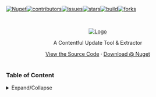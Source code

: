 [![Nuget][version-shield]][version-url][![contributors][contributors-shield]][contributors-url][![issues][issues-shield]][issues-url][![stars][stars-shield]][stars-url][![build][build-shield]][build-url][![forks][forks-shield]][forks-url]

<br /><div align="center"><a href="https://github.com/andresharpe/cute"><img src="https://raw.githubusercontent.com/andresharpe/cute/master/docs/images/cute-logo.png" alt="Logo" width="500"></a></div>

<p align="center">A Contentful Update Tool & Extractor</p>

<div align="center"><a href="https://github.com/andresharpe/cute/tree/master/source">View the Source Code</a> · <a href="https://www.nuget.org/packages/cute">Download @ Nuget</a></div><br />

<!-- TOC ignore:true -->
### Table of Content
<details>
<summary>Expand/Collapse</summary>

<!-- TOC -->

- [Introduction](#introduction)
  - [What is ***cute***?](#what-is-cute)
  - [Key Features](#key-features)
  - [Installation](#installation)
- [Commands: Your ***cute*** Session](#commands-your-cute-session)
  - [Getting `help`](#getting-help)
  - [Configure your ***cute*** session using `login`](#configure-your-cute-session-using-login)
  - [Display your Contentful Space `info`](#display-your-contentful-space-info)
- [Commands: Working with `content`](#commands-working-with-content)
  - [`download` Content](#download-content)
  - [`upload` and Synchronize Content](#upload-and-synchronize-content)
  - [Content Aggregates using `join`](#content-aggregates-using-join)
    - [Example](#example)
  - [Sync Content with APIs using `sync-api`](#sync-content-with-apis-using-sync-api)
    - [Example](#example-1)
  - [`generate` Content using OpenAI](#generate-content-using-openai)
    - [Configuring AI Content Generation](#configuring-ai-content-generation)
    - [Example 1](#example-1)
    - [Example 2](#example-2)
  - [`translate` Content](#translate-content)
    - [Criteria for translating an entry](#criteria-for-translating-an-entry)
    - [Working with multiple AI Translators](#working-with-multiple-ai-translators)
    - [Example](#example-2)
- [Commands: Running ***cute*** as a `server`](#commands-running-cute-as-a-server)
  - [Run ***cute*** as a `scheduler` server](#run-cute-as-a-scheduler-server)
  - [Run ***cute*** as a `webhooks` server](#run-cute-as-a-webhooks-server)
    - [Example](#example-3)
- [Commands: Manage Content Types using `type`](#commands-manage-content-types-using-type)
  - [`scaffold` strong JavaScript or .NET Types](#scaffold-strong-javascript-or-net-types)
- [Configuring ***cute*** in Contentful](#configuring-cute-in-contentful)
  - [Configuring `cuteContentJoin`](#configuring-cutecontentjoin)
  - [Configuring `cuteContentSyncApi`](#configuring-cutecontentsyncapi)
  - [Configuring `cuteContentGenerate`](#configuring-cutecontentgenerate)
  - [Configuring `cuteDataQuery`](#configuring-cutedataquery)
    - [Example 1](#example-1-1)
    - [Example 2](#example-2-1)
- [Command Structure for v2.0](#command-structure-for-v20)
- [Contributing to Cute](#contributing-to-cute)

<!-- /TOC -->

# Introduction

## What is ***cute***?

***cute*** is a cross-platform CLI tool that brings several advanced features and capabilities including bulk operations, AI generation and translation to working with your content hosted on [Contentful](https://www.contentful.com).

<br /><div align="center"><img src="https://raw.githubusercontent.com/andresharpe/cute/master/docs/images/cute-overview-graphic.png" alt="cute help screenshot" width="70%"><br /></div>

## Key Features

- Bulk processing capabilities lets you download, modify and upload data in most popular formats including Comma delimited files (CSV), Tab delimited files (TSV), MS-Excel workbooks (XLSX), Javascript Object Notation (JSON) and YAML.
- Input data can be sourced and synced from many external sources including flat files, databases, webAPIs, your Contentful space or other popular sources like [WikiData](https://www.wikidata.org/).
- Content can be translated or even generated from scratch using popular technologies like [OpenAI](https://openai.com/) and [Azure AI Translator](https://azure.microsoft.com/en-us/products/ai-services/ai-translator).
- Deploy ***cute*** as a Web Server with [OpenTelemetry](https://opentelemetry.io/) compliant logging and a service terminal to reflect health, configuration and scheduled tasks.
- Support for structural subtyping through the `typegen` command option which exports TypeScript (TS) interface declarations. This feature is especially useful to keep your JavaScript or .NET projects in sync with your content types.
- ***cute*** auto-magically "learns" your Contentful space and generates required configuration nodes to enable process automation.
- Interact with ***Douglas***, cute's very own AI assistant that will answer questions about your content, or even help formulate queries to interact with your content.

> 💡 [Contentful](https://www.contentful.com) is a content infrastructure platform that lets you create, manage and distribute content to any platform. 
Contentful offers a simple UI to declare and manage a content model, independent from the presentation layer.

## Installation

Start by ensuring you have the required version of the [.NET SDK installed](https://dotnet.microsoft.com/en-us/download) by confirming what version ***cute*** is currently running on [here](https://github.com/andresharpe/cute/blob/master/source/Cute/Cute.csproj).

> 💡 Depending on your operating system, you can also use package managers like [WinGet](https://learn.microsoft.com/en-us/windows/package-manager/winget/), [apt-get](https://linux.die.net/man/8/apt-get) and [Homebrew](https://brew.sh/) to manage your installation from the shell.

Install the ***cute*** CLI tool by running the command listed below:
```
dotnet tool install --global cute
```
Alternatively, if you already have ***cute*** installed but would like to update to the latest version you can simply run the command listed below:
```shell
dotnet tool update --global cute
```
Confirm your installation typing `cute` and you should see a display similar to the screenshot below listing the installed version and help:

![cute help screenshot](https://raw.githubusercontent.com/andresharpe/cute/master/docs/images/help.png)

You are ready to go, let's get started! 🚀

[Back to Index](#table-of-content)

# Commands: Your ***cute*** Session

## Getting `help`

You can easily access help for ***cute*** and its various command options by entering the relevant command, followed by `-h` or `--help` in the command shell:
```
cute --help
```
![cute help screenshot](https://raw.githubusercontent.com/andresharpe/cute/master/docs/images/help.png)

[Back to Index](#table-of-content)

## Configure your ***cute*** session using `login`
Start your ***cute*** session by running the login command. This will configure your Contentful session profile using the selected space, environment and API keys.
You can also enter your AI and Translation service credentials here. 
```
cute login
```

![cute login --help screenshot](https://raw.githubusercontent.com/andresharpe/cute/master/docs/images/login.png)

[Back to Index](#table-of-content)

## Display your Contentful Space `info`
Display a comprehensive overview of your Contentful session information including space, environment, content types and locales. Info related to CLI display settings is also shown. 
``` 
cute info
```
![cute info screenshot](https://raw.githubusercontent.com/andresharpe/cute/master/docs/images/info.png)

[Back to Index](#table-of-content)

# Commands: Working with `content`

The `cute content` and its respective command options represents the real workhorse of the ***cute*** tool. It essentially presents the user with a suite of bulk operation options to interact with their content in Contentful.

![cute content --help screenshot](https://raw.githubusercontent.com/andresharpe/cute/master/docs/images/content-help.png)

## `download` Content
Content can easily be downloaded from your Contentful space in one of several popular formats including Excel, comma separated (CSV), tab separated (TSV), JSON and YAML. If no format is specified, the downloaded file with default to the Excel format.

```
cute content download --content-type <contentType> 
cute content download --content-type <contentType> --format [excel|csv|tsv|json|yaml]
```
Issuing any `content download` command will yield a result similar to the display below.

![cute download screenshot](https://raw.githubusercontent.com/andresharpe/cute/master/docs/images/download.png)

Typing `cute content download --help` will list all currently available options and usage.

```
USAGE:
    cute content download [OPTIONS]

OPTIONS:
    -h, --help                  Prints help information
    -c, --content-type-id <ID>  The Contentful content type id
    -l, --locale <CODE>         The locale code (eg. 'en') to apply the command to. Default is all
    -f, --format <FORMAT>       The output format for the download operation (Excel/CSV/TSV/JSON/YAML)
    -p, --path <PATH>           The output path and filename for the download operation
```
[Back to Index](#table-of-content)

## `upload` and Synchronize Content

You can upload content from a local file to your Contentful space. The local file can be a previously downloaded and updated Excel, CSV, TSV, JSON or YAML file.

![cute upload progress screenshot](https://raw.githubusercontent.com/andresharpe/cute/master/docs/images/upload-progress.png)

***cute*** will prompt you to confirm a 2-digit code to prevent you from updating your content accidentally.

![cute upload screenshot](https://raw.githubusercontent.com/andresharpe/cute/master/docs/images/upload.png)

Typing `cute content upload --help` will show the full usage and options.

```
USAGE:
    cute content upload [OPTIONS]

OPTIONS:
    -h, --help                  Prints help information
    -c, --content-type-id <ID>  The Contentful content type id
    -l, --locale <CODE>         The locale code (eg. 'en') to apply the command to. Default is all
    -p, --path <PATH>           The local path to the file containing the data to sync
    -f, --format <FORMAT>       The format of the file specified in '--path' (Excel/CSV/TSV/JSON/YAML)
    -m, --match-field <NAME>    The optional name of the field to match in addition to the entry id
    -a, --apply                 Apply and publish all the calculated changes. The default behaviour is to only list the detected changes
```

[Back to Index](#table-of-content)

## Content Aggregates using `join`

***cute*** offers a convenient and simple way of creating aggregated content types from two other content types within your space.

Let's start by having a look at the command options and usage. Typing `cute content join --help` will show the full usage and options.

```
USAGE:
    cute content join [OPTIONS]

OPTIONS:
    -h, --help                  Prints help information
    -k, --key                   The id of the Contentful join entry to generate content for
    -i, --entry-id              Id of source 2 entry to join content for
```

### Example

We'll start by configuring our content aggregate. We'll use our existing `diplomaCourse` content type and combine that with a new `branchLocation` content type in order to create an aggregated content view of `viewCourseByLocation`.

> 💡 See [this section](#configuring-cutecontentjoin) if you need to define a `cuteContentJoin` content type within your Contentful space if you're using this feature for the first time.

See the attached screenshot below. The `targetContentType` refers to our new aggregated content type. For source 1 our content type is `branchLocation` and we're selecting all entries `*`. For source 2 our content type is `diplomaCourse` and we're selecting only `MATHEMATICS`. 

![contentful cuteContentJoin entry configuration screenshot](https://raw.githubusercontent.com/andresharpe/cute/master/docs/images/contentful-cuteContentJoin-entry.png)

Running the `cute content join --key ViewCourseByLocation` command yields the following output:

![cute content join shell output screenshot](https://raw.githubusercontent.com/andresharpe/cute/master/docs/images/cute-content-join.png)

And the following entries are created in the `viewCourseByLocation` content type:

![cute content join result screenshot](https://raw.githubusercontent.com/andresharpe/cute/master/docs/images/contentful-cuteContentJoin-result.png)

And if we look at one of the entries we can see that it concatenates the key and title fields and provides direct access to the underlying content entries of which the aggregate is comprised.

![cute content join result detail](https://raw.githubusercontent.com/andresharpe/cute/master/docs/images/contentful-cuteContentJoin-result-detail.png)

[Back to Index](#table-of-content)

## Sync Content with APIs using `sync-api`

You can synchronize your Contentful content with external APIs by using the `cute content sync-api` command option.

```
USAGE:
    cute content sync-api [OPTIONS]

OPTIONS:
    -h, --help                  Prints help information
    -s, --space-id <ID>         The Contentful space identifier.
    -e, --environment-id <ID>   The Contentful environment identifier.
        --force                 Specifies whether warning prompts should be bypassed
    -k, --key                   The key of the cuteContentSyncApi entry
    -a, --apply                 Apply and publish all the required edits
    -u, --use-filecache         Whether or not to cache responses to a local file cache for subsequent calls
```

### Example

Prior to running the command, you should configure API settings and field mappings in your Contentful space under the `cuteContentSyncApi` content type.

> 💡 See [this section](#configuring-cutecontentsyncapi) if you need to define a `cuteContentSyncApi` content type within your Contentful space if you're using this feature for the first time.

Select `cuteContentSyncApi` and then click the 'Add Entry' button:

![contentful contentSyncApi screenshot](https://raw.githubusercontent.com/andresharpe/cute/master/docs/images/contentSyncApi.png)

Create a new entry for the relevant content as per the graphic below:

![contentful contentSyncApi yaml screenshot](https://raw.githubusercontent.com/andresharpe/cute/master/docs/images/contentSyncApi-yaml.png)

We're going to sync to the [users endpoint](https://jsonplaceholder.typicode.com/users) over at [{JSON} Placeholder](https://jsonplaceholder.typicode.com/) to populate our `Users` content. A small sample is shown below:

```json
[
  {
    "id": 1,
    "name": "Leanne Graham",
    "username": "Bret",
    "email": "Sincere@april.biz",
    "address": {
      "street": "Kulas Light",
      "suite": "Apt. 556",
      "city": "Gwenborough",
      "zipcode": "92998-3874",
      "geo": {
        "lat": "-37.3159",
        "lng": "81.1496"
      }
    },
    "phone": "1-770-736-8031 x56442",
    "website": "hildegard.org",
    "company": {
      "name": "Romaguera-Crona",
      "catchPhrase": "Multi-layered client-server neural-net",
      "bs": "harness real-time e-markets"
    }
  },
  {
    "id": 2,
    "name": "Ervin Howell",
    "username": "Antonette",
    "email": "Shanna@melissa.tv",
    "address": {
      "street": "Victor Plains",
      "suite": "Suite 879",
      "city": "Wisokyburgh",
      "zipcode": "90566-7771",
      "geo": {
        "lat": "-43.9509",
        "lng": "-34.4618"
      }
    },
    "phone": "010-692-6593 x09125",
    "website": "anastasia.net",
    "company": {
      "name": "Deckow-Crist",
      "catchPhrase": "Proactive didactic contingency",
      "bs": "synergize scalable supply-chains"
    }
  }
]
```
Our `Users` content entry has a few matching fields and some which we'll map.

![contentful Users model screenshot](https://raw.githubusercontent.com/andresharpe/cute/master/docs/images/contentful-user.png)

Basic identifiers, API headers and endpoints as well as field mappings can be configured as per the code snippet below.

```yaml
# dataUser.yaml

contentType: user
contentKeyField: "id.en"
contentDisplayField: "name.en"

endPoint: https://jsonplaceholder.typicode.com/users

headers:
    Accept: "application/json"
    User-Agent: "Mozilla/5.0 (Windows NT 10.0; Win64; x64) AppleWebKit/537.36 (KHTML, like Gecko) Chrome/126.0.0.0 Safari/537.36"

mapping:
    - fieldName: id.en
      expression: '{{ row.id }}'

    - fieldName: userName.en
      expression: '{{ row.username }}'

    - fieldName: name.en
      expression: '{{ row.name }}'

    - fieldName: email.en
      expression: '{{ row.email }}'

    - fieldName: phoneNumber.en
      expression: '{{ row.phone }}'
```

Running the `cute content sync-api -k dataUser -a` command yields the following output in the terminal:

![cute content sync-api screenshot](https://raw.githubusercontent.com/andresharpe/cute/master/docs/images/sync-api.png)

[Back to Index](#table-of-content)

## `generate` Content using OpenAI

You can generate content using OpenAI Generative Pre-trained Transformer (GPT) using the bulk operation feature of ***cute***.

OpenAI ChatGPT uses a state-of-the-art Large Language Model (LLM) to generate text that is difficult to distinguish from human-written content.

Prompts and system messages that are generally used to interact with ChatGPT are configured and persisted in your Contentful space. This is especially useful as your AI prompts are persisted and backed up in the cloud right alongside your content.

> 💡 In order to use ***cute's*** content generation feature, you'll need a valid [OpenAI API key](https://platform.openai.com/settings/organization/api-keys) which is entered when you run the `cute login` command along with a valid endpoint and deployment model.

### Configuring AI Content Generation

`cuteContentGenerate` entries can be added and configured under the `🤖 Cute / ContentGenerate` view of your Contentful space.

[This section](#configuring-cutecontentgenerate) outlines how to create a `cuteContentGenerate` content type in your Contentful space if you have not done so yet.

A `cuteContentGenerate` entry has an id, a system message, a prompt, points to a data query and an output field.  Something like :-

|Title|Note|
|-|-|
|title|A short title by which the prompt entry is referred to.|
|systemMessage|Used to communicate instructions or provide context to the model at the beginning of a conversation.|
|prompt|A question or instruction that you issue to ChatGPT. This *prompt* is used to generate an appropriate response.|
|deploymentModel|Select which Large Language Model (LLM) is used for your interaction.|
|maxTokenLimit|The maximum tokens to be used for the interaction|
|temperature|Controls the randomness of the generated response. A higher temperature value increases randomness, making the responses more diverse and creative, while a lower value makes them more focused and deterministic.|
|topP|Controls the diversity of the generated output by truncating the probability distribution of words. It functions as a filter to determine the number of words or phrases the language model examines while predicting the next word. For instance, when the Top P value is set at 0.4, the model only considers 40% of the most probable words or phrases. A higher Top P value results in more diverse creative responses. A lower value will result in more focused and coherent responses.|
|frequencyPenalty|Controls the repetitiveness of words in generated responses. Increasing this value is like telling ChatGPT not to use the same words too often.|
|presencePenalty|Manages the appearance of words in generated text based on their position, rather than frequency. This parameter encourages ChatGPT to employ a more diverse vocabulary|
|cuteDataQueryEntry|A link to the associated data query in `🤖 Cute / DataQuery`. See [this section](#configuring-data-queries-in-cute) for a detailed overview of creating `cuteDataQuery` entries.|
|promptOutputContentField|The target field of the content entry where the generated response is stored.|

```
DESCRIPTION:
Generate content using a Large Language Model (LLM).

USAGE:
    cute content generate [OPTIONS]

OPTIONS:
    -h, --help          Prints help information
    -k, --key           The key of the 'cuteContentGenerate' entry
    -a, --apply         Apply and publish all the required edits
    -o, --operation     Specify the generation operation to perform. (GenerateSingle, GenerateParallel,
                                      GenerateBatch or ListBatches)
```

### Example 1

Let's extend our earlier example of an educational institution by adding a content type `diplomaCourse` with a key, title and motivation. We'll use ***cute's*** content generation feature to generate a motivation on why it's a good idea to study a specific subject to advance your career.

We'll add a `cuteContentGenerate` entry called `Diploma Course | Motivation` in our Contentful space as per the attached screenshot below. We'll configure a `systemMessage` and `prompt` as per the highlighted areas and link the entry to our `Diploma Course | All` entry we configured in `cuteDataQuery` in [this section](#configuring-data-queries-in-cute) previously.

![contentful cuteSchedule model screenshot](https://raw.githubusercontent.com/andresharpe/cute/master/docs/images/contentful-cuteContentGenerate-entry.png)

Let's run the content generate command and have a look at the results.

```
cute content generate -k DiplomaCourse.Motivation
```
You'll notice from the output that the `Diploma Course | All` query returns 3 entries, Economics, Fine Art and Mathematics, and the ChatGPT responses are displayed for each prompt.

![cute content generate screenshot](https://raw.githubusercontent.com/andresharpe/cute/master/docs/images/cute-content-generate.png)

And having a look at the `Mathematics`, `Fine Art` and `Economics` entries under the `diplomaCourse` content type confirms that the `motivation` field have been populated with the ChatGPT response for each respective entry. The screenshot below shows the `Economics` entry.

![cute content generate screenshot](https://raw.githubusercontent.com/andresharpe/cute/master/docs/images/contentful-diplomacourse-economics-entry.png)

### Example 2

For our second example, we'll work with the `viewCourseByLocation` content type we created [here](#example-2). This content type is an aggregate of `branchLocation` and `diplomaCourse` and we'll reference both those content types in our prompt.

As with example 1 above, we'll [start by configuring](#example-2) a `cuteDataQuery` entry that we'll reference in our `cuteContentGenerate` entry.

Let's add a `cuteContentGenerate` entry called `Course By Location | Motivation` in our Contentful space as per the attached screenshot below. We'll configure a `systemMessage` and `prompt` as per the highlighted areas and link the entry to our `Diploma Course | All` entry we configured in `cuteDataQuery` in [this section](#configuring-data-queries-in-cute) previously.

Note that in our `prompt` we're referencing properties from the aggregate data objects rather than the root object.

![contentful cuteSchedule model screenshot](https://raw.githubusercontent.com/andresharpe/cute/master/docs/images/contentful-cuteContentGenerate-entry2.png)

Let's run the `cute content generate -k CourseByLocation.Motivation` command and have a look at the terminal output:

You'll notice from the output that the `Course By Location | All` query returns 2 entries, Madrid and London, and the ChatGPT responses are displayed for each prompt.

![cute content generate screenshot](https://raw.githubusercontent.com/andresharpe/cute/master/docs/images/cute-content-generate2.png)

And having a look at the `United Kingdom | London | 1001 | Mathematics` and `Spain | Madrid | 2001 | Mathematics` entries under the `viewCourseByLocation` content type confirms that the `motivation` field have been populated with the ChatGPT response for each respective entry. The screenshot below shows the `Spain | Madrid | 2001 | Mathematics` entry.

![cute content generate screenshot](https://raw.githubusercontent.com/andresharpe/cute/master/docs/images/contentful-viewCourseByLocation-madrid-entry.png)

[Back to Index](#table-of-content)

## `translate` Content

You can translate your content into languages of your choice using various popular AI translation services including Azure, DeepL, Google Translation and ChatGPT.

Typing `cute content translate --help` will show the full usage and options.

```
USAGE:
    cute content translate [OPTIONS]

OPTIONS:
    -h, --help                  Prints help information
    -c, --content-type-id <ID>  The Contentful content type id
    -f, --field                 The field(s) which will be translated. If not specified, all localized fields will be translated
    -l, --locale <CODE>         The locale code (eg. 'en') linked to the relevant language. If unspecified, all localized fields and languages will be translated
    -k, --key                   The key of a single entry to be translated
    -a, --apply                 Apply and publish all the calculated changes. The default behaviour is to only list the detected changes
```

### Criteria for translating an entry

***cute*** will filter your content entries and process all entries where:
- The target translated content field is empty, *AND*
- The default locale content field (source) is not empty. 

### Working with multiple AI Translators

***cute*** let's you work with one or several AI translation services, depending on your requirement. You're not limited to a single translation service for all your languages. You can choose the translation service that yields the best result for all or any of the languages you are translating content to.

Within your Contentful model, locate the `cuteLanguageTranslation` section. Here you add `language` entries and assign `Azure`, `Google`, `DeepL` or `GPT4o` to the `translationService` field.

If no translation service is specified, Azure Translation Service will be used.

### Example

I work in the admissions department for a technical college with students from all over the globe. I'd like to translate the opening and closing paragraph of our acceptance letter for French, Russian, Georgian and Spanish.

```
cute content translate -c dataAcceptanceLetter --field paragraphOpening, paragraphClosing --locale fr,ru,ka,es
```
This command will get all the dataAcceptanceLetter entries and will translate opening and closing paragraph fields to locales fr (French), ru (Russian), ka (Georgian) and es (Spanish) where applicable.

[Back to Index](#table-of-content)

# Commands: Running ***cute*** as a `server`

***cute*** can be run as a stand-alone server in two modes:
- [Scheduler](#scheduler) mode runs all or specific entries from the `CuteSchedule` content type in your Contentful space.
- [Webhooks](#webhooks) mode will process callbacks configured in—and triggered from—your Contentful space.

## Run ***cute*** as a `scheduler` server

Typing `cute server scheduler --help` will show the full usage and options.

```
USAGE:
    cute server scheduler [OPTIONS]

OPTIONS:
    -h, --help                  Prints help information
    -p, --port                  The port to listen on
    -k, --key                   CuteSchedule Key
```

Prior to running ***cute*** as a scheduler for the first time you will need to define a `cuteSchedule` content type in your Contentful space as per the attached screenshot below:

![contentful cuteSchedule model screenshot](https://raw.githubusercontent.com/andresharpe/cute/master/docs/images/contentful-cuteSchedule-model.png)

You can then configure your scheduled commands, all of which will be loaded when the scheduler is started. Alternatively, scheduled commands can be individually invoked by referencing them with the optional `--key` command option.

The screenshot below illustrates how we create a scheduled entry for the `dataUser` content type which we synced from an external API.

We'll configure it to invoke the `dataUser` entry we created in the `cuteContentSyncApi` section, and we'll schedule it to run at 2:01 p.m. every day.

![contentful cuteSchedule screenshot](https://raw.githubusercontent.com/andresharpe/cute/master/docs/images/contentful-cuteSchedule-dataUser.png)

All that remains is to run the command. We'll invoke it to listen on port 2345.

```shell
cute server scheduler --port 2345
```
![cute server scheduler terminal ready](https://raw.githubusercontent.com/andresharpe/cute/master/docs/images/cute-server-scheduler.png)

***cute*** also exposes a monitoring interface on the port that the server is running. All the `cuteSchedule` entries are listed along with their configured properties.

![cute server scheduler monitor](https://raw.githubusercontent.com/andresharpe/cute/master/docs/images/localhost-cute-scheduler.png)

When the scheduled entries are triggered, either by a cron schedule or a sequenced condition, the relevant command will be run and information will be displayed as per the screenshot below:

![cute server scheduler terminal output](https://raw.githubusercontent.com/andresharpe/cute/master/docs/images/cute-server-scheduler-output.png)

## Run ***cute*** as a `webhooks` server

Running ***cute*** in `server webhooks` mode is a convenient way to process any ***cute*** command resulting from a content event from within Contentful. The steps required are simple:

- Start a ***cute*** server in webhooks mode
- Configure a webhook in your Contentful space along with a relevant payload
- Trigger the event from within Contentful 

Typing `cute server webhooks --help` will show the full usage and options.

```
USAGE:
    cute server webhooks [OPTIONS]

OPTIONS:
    -h, --help                  Prints help information
    -p, --port                  The port to listen on
```

### Example

Let's start a ***cute*** server in webhooks mode by executing the `cute server webhooks --port 8080` in a shell of our choice.

The ***cute*** webhooks server is now ready and listening on port 8080, as per the screenshot below:

![cute server webhooks running](https://raw.githubusercontent.com/andresharpe/cute/master/docs/images/cute-server-webhooks.png)

As with the scheduler mode, ***cute*** server also exposes a monitoring interface on the port that the server is running in webhooks mode. See the attached screenshot below:

![cute server scheduler monitor](https://raw.githubusercontent.com/andresharpe/cute/master/docs/images/localhost-cute-webhooks.png)

Next we'll configure a webhook within Contentful that will be triggered when we publish any changes to our `diplomaCourse` content type, be it an addition or change.

![contentful configure webhook](https://raw.githubusercontent.com/andresharpe/cute/master/docs/images/contentful-webhook-config.png)

All that remains is to test our webhook server. Now that the server is up and running, and we've configured the webhook for our `diplomaCourse` content type publish event, we can go ahead an add a new course and click the 'publish' button.

As per the attached screenshot animation below, after a few seconds the `motivation` field is populated.

![contentful webhook example](https://raw.githubusercontent.com/andresharpe/cute/master/docs/images/contentful-webhook-example.gif)

To enable local testing of our ***cute*** webhooks server, we've used [ngrok](https://ngrok.com/use-cases/webhook-testing). They have a [useful guide here](contentful-webhook-example) detailing how to test Contentful webhooks with local servers.

Contentful also has documentation on configuring and implementing webhooks [here](https://www.contentful.com/developers/docs/webhooks/).

[Back to Index](#table-of-content)

# Commands: Manage Content Types using `type`

## `scaffold` strong JavaScript or .NET Types

***cute*** supports structural subtyping through the `type scaffold` command option. You can export TypeScript (TS) or .NET (CS) interface declarations, or a simple Excel file with individual worksheets detailing your content model. This feature is especially useful to keep your JavaScript or .NET projects in sync with your content types.

```
USAGE:
    cute type scaffold [OPTIONS]

OPTIONS:
    -h, --help            Prints help information
    -c, --content-type    Specifies the content type to generate types for. Default is all
    -o, --output          The local path to output the generated types to
    -l, --language        The language to generate types for (TypeScript/CSharp)
    -n, --namespace       The optional namespace for the generated type
```

[Back to Index](#table-of-content)

# Configuring ***cute*** in Contentful

***cute*** has a number of native content types that it uses internally to configure and enable a number of the bulk operation (`cuteContentSyncApi` and `cuteContentJoin`), AI options (`cuteDataQuery` and `cuteContentGenerate`), Server options (`cuteSchedule`) and other (`cuteLanguage`).

It might be a good idea to organize these content types under a separate view folder in Contentful. It's certainly not mandatory, but it might aid in overall organization of your data, presentation and native***cute***content types.

![configuring cute within Contentful](https://raw.githubusercontent.com/andresharpe/cute/master/docs/images/contentful-cute-views.png)

## Configuring `cuteContentJoin`

If you're using the `cute content join` feature for the first time, you'll need to define a `cuteContentJoin` content type within your Contentful space in which to configure your aggregates, as per the attached screenshot below:

![contentful cuteContentJoin model screenshot](https://raw.githubusercontent.com/andresharpe/cute/master/docs/images/contentful-cuteContentJoin-model.png)

## Configuring `cuteContentSyncApi`

If you're using the `cute content sync-api` feature for the first time, you'll need to define a `cuteContentSyncApi` content type within your Contentful space and configure the fields as per the screenshot below:

![contentful cuteContentSyncApi model screenshot](https://raw.githubusercontent.com/andresharpe/cute/master/docs/images/contentful-cuteContentSyncApi-model.png)

## Configuring `cuteContentGenerate`

If it's the first time you're using the content generation feature of ***cute*** you will need to define a `cuteContentGenerate` content type in your Contentful space as per the attached screenshot below:

![contentful cuteSchedule model screenshot](https://raw.githubusercontent.com/andresharpe/cute/master/docs/images/contentful-cuteContentGenerate-model.png)

## Configuring `cuteDataQuery`

Certain of the built-in features of ***cute***—like AI content generation—will operate on data sets which is the result of queries on your content in your Contentful space.

These queries are conveniently defined and persisted alongside your other content under the `🤖 Cute / DataQuery` section of your Contentful space.

If it's the first time you're configuring a data query, you will need to define a `cuteDataQuery` content type in your Contentful space which is comprised of a key, title, query, jsonSelector and variablePrefix. See the attached screenshot below:

![contentful cuteSchedule model screenshot](https://raw.githubusercontent.com/andresharpe/cute/master/docs/images/contentful-cuteDataQuery-model.png)

### Example 1

Our example below will query the `diplomaCourse` content type and return all entries.

![contentful cuteDataQuery entry screenshot](https://raw.githubusercontent.com/andresharpe/cute/master/docs/images/cuteDataQuery-entry.png)

Your `query` should be a valid [GraphQL]() query and can be validated prior to running your command using a method of your choosing.

You can validate your GraphQL query using Contentful's built-in [GraphiQL](https://app.contentful.com/spaces/tgugit5v0cu5/apps/list?app=graphiql) playground which can be installed from the App sub-menu.

![contentful GraphiQL app screenshot](https://raw.githubusercontent.com/andresharpe/cute/master/docs/images/contentful-GraphiQL.png)

Alternatively, you could use a tool like [Postman's](https://www.postman.com/) GraphQL request feature.

![contentful GraphiQL app screenshot](https://raw.githubusercontent.com/andresharpe/cute/master/docs/images/postman-GraphQL.png)

### Example 2

Our second example shows a slightly more complicated configuration where we query a content type which is an aggregate of the `branchLocation` and `diplomaCourse` content types. Pay specific attention to the GraphQL syntax used to include the additional data objects.

The `where` clause of the GraphQL query is empty and as a result all entries from the set will be returned.

![contentful cuteDataQuery entry screenshot](https://raw.githubusercontent.com/andresharpe/cute/master/docs/images/cuteDataQuery-entry2.png)

Testing the query in Contentful's GraphiQL app yields the expected result:

![contentful GraphiQL app screenshot](https://raw.githubusercontent.com/andresharpe/cute/master/docs/images/contentful-GraphiQL2.png)

[Back to Index](#table-of-content)

# Command Structure for v2.0

The full command structure for the usage of version 2 of ***cute*** can be found [in this document](./docs/CUTE-USAGE.md).

# Contributing to Cute

We welcome community pull requests for bug fixes, enhancements, and documentation. See [How to contribute](./docs/CONTRIBUTING.md) for more information.

[version-shield]: https://img.shields.io/nuget/v/cute.svg?style=for-the-badge

[version-url]: https://www.nuget.org/packages/cute

[build-shield]: https://img.shields.io/github/actions/workflow/status/andresharpe/cute/cute-cd.yaml?branch=main&event=push&label=Build&style=for-the-badge

[build-url]: https://github.com/andresharpe/cute/actions/workflows/cute-cd.yaml?query=branch%3Amain

[contributors-shield]: https://img.shields.io/github/contributors/andresharpe/cute.svg?style=for-the-badge

[contributors-url]: https://github.com/andresharpe/cute/graphs/contributors

[forks-shield]: https://img.shields.io/github/forks/andresharpe/cute.svg?style=for-the-badge

[forks-url]: https://github.com/andresharpe/cute/network/members

[stars-shield]: https://img.shields.io/github/stars/andresharpe/cute.svg?style=for-the-badge

[stars-url]: https://github.com/andresharpe/cute/stargazers

[issues-shield]: https://img.shields.io/github/issues/andresharpe/cute.svg?style=for-the-badge

[issues-url]: https://github.com/andresharpe/cute/issues